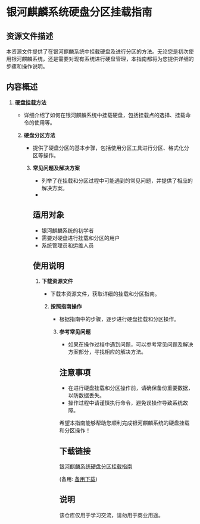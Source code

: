 # 银河麒麟系统硬盘分区挂载指南

## 资源文件描述
本资源文件提供了在银河麒麟系统中挂载硬盘及进行分区的方法。无论您是初次使用银河麒麟系统，还是需要对现有系统进行硬盘管理，本指南都将为您提供详细的步骤和操作说明。

## 内容概述
1. **硬盘挂载方法**
   - 详细介绍了如何在银河麒麟系统中挂载硬盘，包括挂载点的选择、挂载命令的使用等。

   2. **硬盘分区方法**
      - 提供了硬盘分区的基本步骤，包括使用分区工具进行分区、格式化分区等操作。

      3. **常见问题及解决方案**
         - 列举了在挂载和分区过程中可能遇到的常见问题，并提供了相应的解决方案。
         - 
         ## 适用对象
         - 银河麒麟系统的初学者
         - 需要对硬盘进行挂载和分区的用户
         - 系统管理员和运维人员

         ## 使用说明
         1. **下载资源文件**
            - 下载本资源文件，获取详细的挂载和分区指南。

            2. **按照指南操作**
               - 根据指南中的步骤，逐步进行硬盘挂载和分区操作。

               3. **参考常见问题**
                  - 如果在操作过程中遇到问题，可以参考常见问题及解决方案部分，寻找相应的解决方法。

                  ## 注意事项
                  - 在进行硬盘挂载和分区操作前，请确保备份重要数据，以防数据丢失。
                  - 操作过程中请谨慎执行命令，避免误操作导致系统故障。

                  希望本指南能够帮助您顺利完成银河麒麟系统的硬盘挂载和分区操作！

                  ## 下载链接
                  [银河麒麟系统硬盘分区挂载指南]() 

                  (备用: [备用下载](https://pan.baidu.com/s/1NT8ciWVclWUBQOG8FiqdbQ?pwd=1234))

                  ## 说明

                  该仓库仅用于学习交流，请勿用于商业用途。
